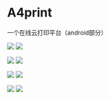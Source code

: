 # A4print
一个在线云打印平台（android部分）


![](https://github.com/LehmanHe/A4print/raw/master/picture/1.png)       ![](https://github.com/LehmanHe/A4print/raw/master/picture/2.png)

![](https://github.com/LehmanHe/A4print/raw/master/picture/3.png)       ![](https://github.com/LehmanHe/A4print/raw/master/picture/4.png) 

![](https://github.com/LehmanHe/A4print/raw/master/picture/5.png)       ![](https://github.com/LehmanHe/A4print/raw/master/picture/6.png)

![](https://github.com/LehmanHe/A4print/raw/master/picture/7.png)       ![](https://github.com/LehmanHe/A4print/raw/master/picture/8.png) 

